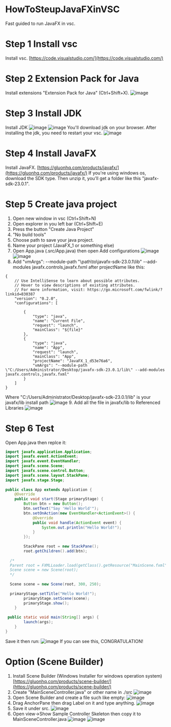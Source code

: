 # HowToSteupJavaFXinVSC
Fast guided to run JavaFX in vsc.
# Step 1 Install vsc
Install vsc.
[https://code.visualstudio.com/](https://code.visualstudio.com/)
# Step 2 Extension Pack for Java
Install extensions "Extension Pack for Java" (Ctrl+Shift+X).
![image](https://github.com/user-attachments/assets/d9180fa5-80d8-4d4a-8065-1a7afc227941)
# Step 3 Install JDK
Install JDK
![image](https://github.com/user-attachments/assets/69984e1f-cb8e-45c4-83b3-169f1b3ea07f)
![image](https://github.com/user-attachments/assets/051a64e4-02d0-4c21-a3ea-ae4f68a425f6)
You'll download jdk on your browser.
After installing the jdk, you need to restart your vsc.
![image](https://github.com/user-attachments/assets/34dac7b6-da9f-4ef1-9b2b-115e3bef0c9c)
# Step 4 Install JavaFX
Install JavaFX.
[https://gluonhq.com/products/javafx/](https://gluonhq.com/products/javafx/)
If you're using windows os, download the SDK type.
Then unzip it, you'll get a folder like this "javafx-sdk-23.0.1".
# Step 5 Create java project
1. Open new window in vsc (Ctrl+Shift+N)
2. Open explorer in you left bar (Ctrl+Shift+E)
3. Press the button "Create Java Project"
4. "No build tools"
5. Choose path to save your java project.
6. Name your project (JavaFX_1 or something else)
7. Open App.java (.src/App.java) then open Add configurations
![image](https://github.com/user-attachments/assets/2a0cf178-6d2f-4d03-bac6-b8fc3f1461df)
![image](https://github.com/user-attachments/assets/a8b6efee-ea23-4134-8041-b6830c80b0ec)
8. Add "vmArgs": --module-path "\path\to\javafx-sdk-23.0.1\lib" --add-modules javafx.controls,javafx.fxml after projectName like this:
```
{
    // Use IntelliSense to learn about possible attributes.
    // Hover to view descriptions of existing attributes.
    // For more information, visit: https://go.microsoft.com/fwlink/?linkid=830387
    "version": "0.2.0",
    "configurations": [

        {
            "type": "java",
            "name": "Current File",
            "request": "launch",
            "mainClass": "${file}"
        },
        {
            "type": "java",
            "name": "App",
            "request": "launch",
            "mainClass": "App",
            "projectName": "JavaFX_1_d53e76a6",
            "vmArgs": "--module-path \"C:/Users/Administrator/Desktop/javafx-sdk-23.0.1/lib\" --add-modules javafx.controls,javafx.fxml"
        }
    ]
}
```
Where \"C:/Users/Administrator/Desktop/javafx-sdk-23.0.1/lib\" is your javafx/lib install path
![image](https://github.com/user-attachments/assets/52e11a13-aea5-4dc0-9ea2-03defd3adc0b)
9. Add all the file in javafx/lib to Referenced Libraries
![image](https://github.com/user-attachments/assets/95a61c6a-1063-4093-a1a4-8bfe32b30445)
# Step 6 Test
Open App.java then replce it:
```Java
import javafx.application.Application;
import javafx.event.ActionEvent;
import javafx.event.EventHandler;
import javafx.scene.Scene;
import javafx.scene.control.Button;
import javafx.scene.layout.StackPane;
import javafx.stage.Stage;
 
public class App extends Application {
    @Override
    public void start(Stage primaryStage) {
        Button btn = new Button();
        btn.setText("Say 'Hello World'");
        btn.setOnAction(new EventHandler<ActionEvent>() {
            @Override
            public void handle(ActionEvent event) {
                System.out.println("Hello World!");
            }
        });
        
        StackPane root = new StackPane();
        root.getChildren().add(btn);
  
  /*
  Parent root = FXMLLoader.load(getClass().getResource("MainScene.fxml"));
  Scene scene = new Scene(root);
  */
  
  Scene scene = new Scene(root, 300, 250);
  
  primaryStage.setTitle("Hello World!");
        primaryStage.setScene(scene);
        primaryStage.show();
    }
 
 public static void main(String[] args) {
        launch(args);
    }
} 
```
Save it then run:
![image](https://github.com/user-attachments/assets/4c9d4cbf-c9b5-40f0-ba21-e44dad3df1f4)
If you can see this, CONGRATULATION!
# Option (Scene Builder)
1. Install Scene Builder (Windows Installer for windows operation system)
[https://gluonhq.com/products/scene-builder/](https://gluonhq.com/products/scene-builder/)
2. Create "MainSceneController.java" or other name in ./src
![image](https://github.com/user-attachments/assets/1102a9a1-1454-41e9-bb97-f22ec4996f93)
3. Open Scene Builder and create a file such like empty:
![image](https://github.com/user-attachments/assets/405cd937-2b51-45be-8f51-e79d4588dc52)
4. Drag AnchorPane then drag Label on it and type anything.
![image](https://github.com/user-attachments/assets/71c1bde7-7628-479c-a412-ef9d38132fd9)
5. Save it under src.
![image](https://github.com/user-attachments/assets/2557cad6-46e6-485c-b44c-77e2119ab9d7)
6. Open view->Show Sample Controller Skeleton then copy it to MainSceneController.java
![image](https://github.com/user-attachments/assets/0e8bbca5-46ad-4bfe-a2dc-fb50c47f1e0f)
![image](https://github.com/user-attachments/assets/bf769ab2-c026-4f1b-8dc6-c1e237d11a33)


